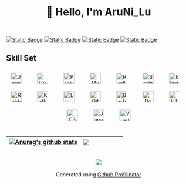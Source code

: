 <h1 align="center">👋 Hello, I'm AruNi_Lu</h1>

<br/>


[![Static Badge](https://img.shields.io/badge/website_🏠-AruNi's_Domain-1f883d)](https://aruni.me) 
[![Static Badge](https://img.shields.io/badge/GitLab_🦊-Aaryn-%23fc6d26)](https://gitlab.com/aaryn) 
[![Static Badge](https://img.shields.io/badge/GitHub_🐱-AruNi__Lu-%23202328)](https://github.com/AruNi-01)
[![Static Badge](https://img.shields.io/badge/email_📮-lrr__0x3f4@163.com-dd2307)](mailto:lrr_0x3f4@163.com)


<!--
<div>
<img alt="code" width="443" height="260" src="./static/img/code.gif" />
<img align="right" alt="life_balance" width="400" height="250" src="./static/img/life_balance.gif" />
<div/>
-->



## Skill Set
<div align="center">  
<a href="https://www.java.com/" target="_blank"><img style="margin: 10px" src="https://profilinator.rishav.dev/skills-assets/java-original-wordmark.svg" alt="Java" height="30" /></a>  &emsp;
<a href="https://go.dev/" target="_blank"><img style="margin: 10px" src="https://profilinator.rishav.dev/skills-assets/go-original.svg" alt="Go" height="30" /></a> &emsp; 
<a href="https://www.python.org/" target="_blank"><img style="margin: 10px" src="https://profilinator.rishav.dev/skills-assets/python-original.svg" alt="Python" height="30" /></a> &emsp; 
<a href="https://www.mysql.com/" target="_blank"><img style="margin: 10px" src="https://profilinator.rishav.dev/skills-assets/mysql-original-wordmark.svg" alt="MySQL" height="30" /></a>  &emsp;
<a href="https://redis.io/" target="_blank"><img style="margin: 10px" src="https://profilinator.rishav.dev/skills-assets/redis-original-wordmark.svg" alt="Redis" height="30" /></a>  &emsp;
<a href="https://docs.spring.io/spring-framework/docs/3.0.x/reference/expressions.html#:~:text=The%20Spring%20Expression%20Language%20(SpEL,and%20basic%20string%20templating%20functionality." target="_blank"><img style="margin: 10px" src="https://profilinator.rishav.dev/skills-assets/springio-icon.svg" alt="Spring" height="30" /></a>  &emsp;
<a href="https://www.elastic.co/" target="_blank"><img style="margin: 10px" src="https://profilinator.rishav.dev/skills-assets/elasticsearch.png" alt="Elastic Search" height="30" /></a>  &emsp;
<a href="https://www.rabbitmq.com/" target="_blank"><img style="margin: 10px" src="https://profilinator.rishav.dev/skills-assets/rabbitmq-icon.svg" alt="RabbitMQ" height="30" /></a>  &emsp;
<a href="https://kafka.apache.org/" target="_blank"><img style="margin: 10px" src="https://profilinator.rishav.dev/skills-assets/apache_kafka-icon.svg" alt="Kafka" height="30" /></a>  &emsp;
<a href="https://www.linux.org/" target="_blank"><img style="margin: 10px" src="https://profilinator.rishav.dev/skills-assets/linux-original.svg" alt="Linux" height="30" /></a>  &emsp;
<a href="https://github.com/" target="_blank"><img style="margin: 10px" src="https://profilinator.rishav.dev/skills-assets/git-scm-icon.svg" alt="Git" height="30" /></a>  &emsp;
<a href="https://www.gnu.org/software/bash/" target="_blank"><img style="margin: 10px" src="https://profilinator.rishav.dev/skills-assets/gnu_bash-icon.svg" alt="Bash" height="30" /></a>  &emsp;
<a href="https://www.docker.com/" target="_blank"><img style="margin: 10px" src="https://profilinator.rishav.dev/skills-assets/docker-original-wordmark.svg" alt="Docker" height="30" /></a>  &emsp;
<a href="https://en.wikipedia.org/wiki/HTML5" target="_blank"><img style="margin: 10px" src="https://profilinator.rishav.dev/skills-assets/html5-original-wordmark.svg" alt="HTML5" height="30" /></a>  &emsp;
<a href="https://www.w3schools.com/css/" target="_blank"><img style="margin: 10px" src="https://profilinator.rishav.dev/skills-assets/css3-original-wordmark.svg" alt="CSS3" height="30" /></a>  &emsp;
<a href="https://www.javascript.com/" target="_blank"><img style="margin: 10px" src="https://profilinator.rishav.dev/skills-assets/javascript-original.svg" alt="JavaScript" height="30" /></a>  &emsp;
<a href="https://vuejs.org/" target="_blank"><img style="margin: 10px" src="https://profilinator.rishav.dev/skills-assets/vuejs-original-wordmark.svg" alt="Vue.js" height="30" /></a>  
</div>

<br/>

<div align="center">
 
| <a href="https://github.com/Aruni-01/github-readme-stats"><img align="center" src="https://github-readme-stats.vercel.app/api?username=AruNi-01&show_icons=true&include_all_commits=true&theme=buefy&hide_border=true" alt="Anurag's github stats" /></a> | <a href="https://github.com/AruNi-01/github-readme-stats"><img align="center" src="https://github-readme-stats.vercel.app/api/top-langs/?username=AruNi-01&layout=compact&theme=buefy&hide_border=true" /></a> &emsp;&emsp;&emsp;&emsp;&emsp;|
| ------------- | ------------- |

</div>

<br/>

<div align="center">
<img src="https://komarev.com/ghpvc/?username=AruNi-01&&style=flat-square" align="center" />
</div>  

<br/>

<div align="center">Generated using <a href="https://profilinator.rishav.dev/" target="_blank">Github Profilinator</a></div>
